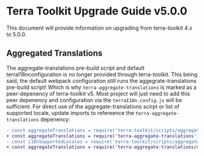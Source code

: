 # Terra Toolkit Upgrade Guide v5.0.0
This document will provide information on upgrading from terra-toolkit 4.x to 5.0.0.

## Aggregated Translations
The aggregate-translations pre-build script and default terraI18nconfiguration is no longer provided through terra-toolkit. This being said, the default webpack configuration still runs the aggegrate-translations pre-build script! Which is why `terra-aggregate-translations` is marked as a peer-depenency of terra-toolkit v5. Most project will just need to add this peer depenency and configuration via the `terraI18n.config.js` will be sufficient. For direct use of the aggregate-translations scirpt or list of supported locale, update imports to refereence the `terra-aggregate-translations` depenency: 

```diff
- const aggregateTranslations = require('terra-toolkit/scripts/aggregate-translations/aggregate-translations');
+ const aggregateTranslations = require('terra-aggregate-translations');
- const i18nSupportedLocales = require('terra-toolkit/scripts/aggregate-translations/i18nSupportedLocales');
+ const aggregateTranslations = require('terra-aggregate-translations/config/i18nSupportedLocaels');
```



